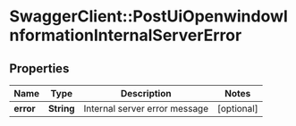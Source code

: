 # SwaggerClient::PostUiOpenwindowInformationInternalServerError

## Properties
Name | Type | Description | Notes
------------ | ------------- | ------------- | -------------
**error** | **String** | Internal server error message | [optional] 


